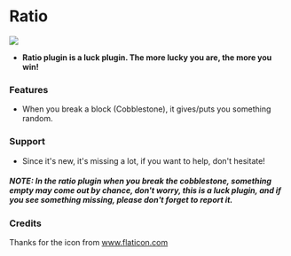# Ratio
[![](https://poggit.pmmp.io/shield.state/Ratio)](https://poggit.pmmp.io/p/Ratio)
- **Ratio plugin is a luck plugin. The more lucky you are, the more you win!**

### Features
- When you break a block (Cobblestone), it gives/puts you something random.

### Support
- Since it's new, it's missing a lot, if you want to help, don't hesitate!

##### *NOTE:* In the ratio plugin when you break the cobblestone, something empty may come out by chance, don't worry, this is a luck plugin, and if you see something missing, please don't forget to report it.

### Credits
Thanks for the icon from www.flaticon.com
